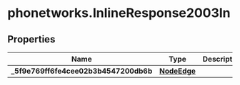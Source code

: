 # phonetworks.InlineResponse2003In

## Properties
Name | Type | Description | Notes
------------ | ------------- | ------------- | -------------
**_5f9e769ff6fe4cee02b3b4547200db6b** | [**NodeEdge**](NodeEdge.md) |  | 


